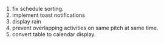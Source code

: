 1. fix schedule sorting.
2. implement toast notifications
3. display rain 
4. prevent overlapping activities on same pitch at same time.
5. convert table to calendar display.